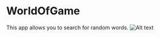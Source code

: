 # WorldOfGame
This app allows you to search for random words.
![Alt text]("https://user-images.githubusercontent.com/16002439/112792625-8197a980-906c-11eb-9ebe-9f7279937883.png") 
